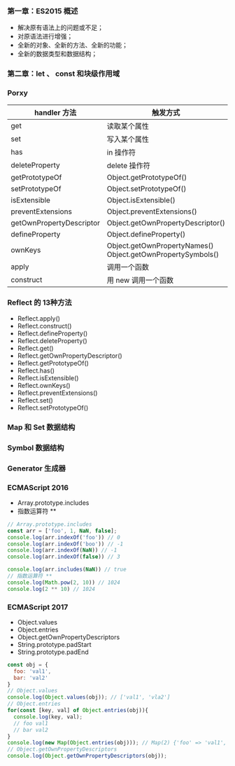 ### 第一章：ES2015 概述

- 解决原有语法上的问题或不足；
- 对原语法进行增强；
- 全新的对象、全新的方法、全新的功能；
- 全新的数据类型和数据结构；

### 第二章：let 、 const 和块级作用域

### Porxy

| **handler 方法**           | **触发方式**                                                         |
| ------------------------ | ---------------------------------------------------------------- |
| get                      | 读取某个属性                                                           |
| set                      | 写入某个属性                                                           |
| has                      | in 操作符                                                           |
| deleteProperty           | delete 操作符                                                       |
| getPrototypeOf           | Object.getPrototypeOf()                                          |
| setPrototypeOf           | Object.setPrototypeOf()                                          |
| isExtensible             | Object.isExtensible()                                            |
| preventExtensions        | Object.preventExtensions()                                       |
| getOwnPropertyDescriptor | Object.getOwnPropertyDescriptor()                                |
| defineProperty           | Object.defineProperty()                                          |
| ownKeys                  | Object.getOwnPropertyNames()<br />Object.getOwnPropertySymbols() |
| apply                    | 调用一个函数                                                           |
| construct                | 用 new 调用一个函数                                                     |

### Reflect 的 13种方法

- Reflect.apply()
- Reflect.construct()
- Reflect.defineProperty()
- Reflect.deleteProperty()
- Reflect.get()
- Reflect.getOwnPropertyDescriptor()
- Reflect.getPrototypeOf()
- Reflect.has()
- Reflect.isExtensible()
- Reflect.ownKeys()
- Reflect.preventExtensions()
- Reflect.set()
- Reflect.setPrototypeOf()

### Map 和  Set 数据结构

### Symbol 数据结构

### Generator 生成器

### ECMAScript 2016

- Array.prototype.includes
- 指数运算符 **

```javascript
// Array.prototype.includes
const arr = ['foo', 1, NaN, false];
console.log(arr.indexOf('foo')) // 0
console.log(arr.indexOf('boo')) // -1
console.log(arr.indexOf(NaN)) // -1
console.log(arr.indexOf(false)) // 3

console.log(arr.includes(NaN)) // true
// 指数运算符 **
console.log(Math.pow(2, 10)) // 1024
console.log(2 ** 10) // 1024
```

### ECMAScript 2017

- Object.values
- Object.entries
- Object.getOwnPropertyDescriptors
- String.prototype.padStart
- String.prototype.padEnd

```javascript
const obj = {
  foo: 'val1',
  bar: 'val2'
}
// Object.values
console.log(Object.values(obj)); // ['val1', 'vla2']
// Object.entries
for(const [key, val] of Object.entries(obj)){
  console.log(key, val); 
  // foo val1
  // bar val2
}
console.log(new Map(Object.entries(obj))); // Map(2) {'foo' => 'val1', 'bar' => 'val2'}
// Object.getOwnPropertyDescriptors
console.log(Object.getOwnPropertyDescriptors(obj));
```
